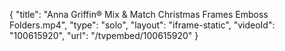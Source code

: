 {
    "title": "Anna Griffin&reg; Mix &amp; Match Christmas Frames Emboss Folders.mp4",
    "type": "solo",
    "layout": "iframe-static",
    "videoId": "100615920",
    "url": "\/tvpembed\/100615920"
}